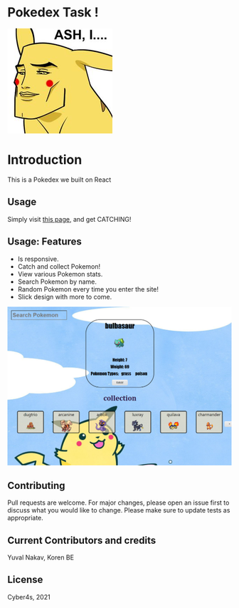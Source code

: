 
# Pokedex Task ! 

 ![pic one](ash.jpg)

# Introduction

This is a Pokedex we built on React

## Usage

Simply visit [this page](https://whispering-spire-37038.herokuapp.com/), and get CATCHING!

## Usage: Features

* Is responsive.
* Catch and collect Pokemon!
* View various Pokemon stats.
* Search Pokemon by name.
* Random Pokemon every time you enter the site!
* Slick design with more to come.

![pic2](slick.PNG)

## Contributing
Pull requests are welcome. For major changes, please open an issue first to discuss what you would like to change.
Please make sure to update tests as appropriate.

## Current Contributors and credits
Yuval Nakav, Koren BE


## License
Cyber4s, 2021
